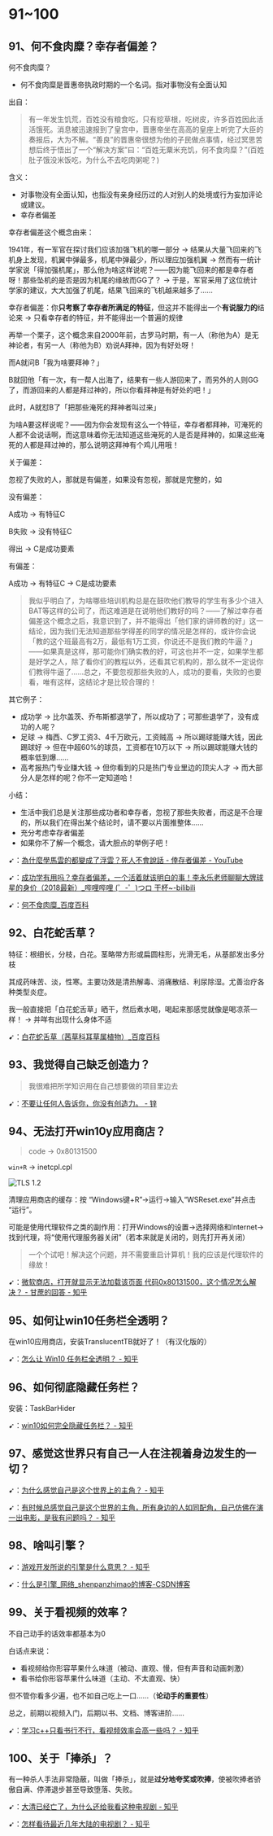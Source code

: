 # 91~100

## 91、何不食肉糜？幸存者偏差？

何不食肉糜？

- 何不食肉糜是晋惠帝执政时期的一个名词。指对事物没有全面认知

出自：

> 有一年发生饥荒，百姓没有粮食吃，只有挖草根，吃树皮，许多百姓因此活活饿死。消息被迅速报到了皇宫中，晋惠帝坐在高高的皇座上听完了大臣的奏报后，大为不解。“善良”的晋惠帝很想为他的子民做点事情，经过冥思苦想后终于悟出了一个“解决方案”曰：“百姓无粟米充饥，何不食肉糜？”(百姓肚子饿没米饭吃，为什么不去吃肉粥呢？)

含义：

- 对事物没有全面认知，也指没有亲身经历过的人对别人的处境或行为妄加评论或建议。
- 幸存者偏差

幸存者偏差这个概念由来：

1941年，有一军官在探讨我们应该加强飞机的哪一部分 -> 结果从大量飞回来的飞机身上发现，机翼中弹最多，机尾中弹最少，所以理应加强机翼 -> 然而有一统计学家说「得加强机尾」，那么他为啥这样说呢？——因为能飞回来的都是幸存者呀！那些坠机的是否是因为机尾的缘故而GG了？ -> 于是，军官采用了这位统计学家的建议，大大加强了机尾，结果飞回来的飞机越来越多了……

幸存者偏差：你**只考察了幸存者所满足的特征**，但这并不能得出一个**有说服力的**结论来 -> 只看幸存者的特征，并不能得出一个普遍的规律

再举一个栗子，这个概念来自2000年前，古罗马时期，有一人（称他为A）是无神论者，有另一人（称他为B）劝说A拜神，因为有好处呀！

而A就问B「我为啥要拜神？」

B就回他「有一次，有一帮人出海了，结果有一些人游回来了，而另外的人则GG了，而游回来的人都是拜过神的，所以你看拜神是有好处的吧！」

此时，A就怼B了「把那些淹死的拜神者叫过来」

为啥A要这样说呢？——因为你会发现有这么一个特征，幸存者都拜神，可淹死的人都不会说话啊，而这意味着你无法知道这些淹死的人是否是拜神的，如果这些淹死的人都是拜过神的，那么说明这拜神有个鸡儿用哦！

关于偏差：

忽视了失败的人，那就是有偏差，如果没有忽视，那就是完整的，如

没有偏差：

A成功 -> 有特征C

B失败 -> 没有特征C

得出 -> C是成功要素

有偏差：

A成功 -> 有特征C -> C是成功要素

> 我似乎明白了，为啥哪些培训机构总是在鼓吹他们教导的学生有多少个进入BAT等这样的公司了，而这难道是在说明他们教好的吗？——了解过幸存者偏差这个概念之后，我意识到了，并不能得出「他们家的讲师教的好」这一结论，因为我们无法知道那些学得差的同学的情况是怎样的，或许你会说「教的这个班最高有2万，最低有1万工资，你说还不是我们教的牛逼？」——如果真是这样，那可能你们确实教的好，可这也并不一定，如果学生都是好学之人，除了看你们的教程以外，还看其它机构的，那么就不一定说你们教得牛逼了……总之，不要忽视那些失败的人，成功的要看，失败的也要看，唯有这样，这结论才是比较合理的！

其它例子：

- 成功学 -> 比尔盖茨、乔布斯都退学了，所以成功了；可那些退学了，没有成功的人呢？
- 足球 -> 梅西、C罗工资3、4千万欧元，工资贼高 -> 所以踢球能赚大钱，因此踢球好 -> 但在中超60%的球员，工资都在10万以下 -> 所以踢球能赚大钱的概率低到爆……
- 高考报热门专业赚大钱 -> 但你看到的只是热门专业里边的顶尖人才 -> 而大部分人是怎样的呢？你不一定知道哈！

小结：

- 生活中我们总是关注那些成功者和幸存者，忽视了那些失败者，而这是不合理的，所以我们在得出某个结论时，请不要以片面推整体……
- 充分考虑幸存者偏差
- 如果你不了解一个概念，请大胆点的举例子吧！

➹：[為什麼學馬雲的都變成了浮雲？死人不會說話 - 倖存者偏差 - YouTube](https://www.youtube.com/watch?v=Qrc16Ha5Cgg)

➹：[成功学有用吗？幸存者偏差，一个活着就该明白的事！李永乐老师聊聊大牌球星的身价（2018最新）_哔哩哔哩 (゜-゜)つロ 干杯~-bilibili](https://www.bilibili.com/video/av25457221?from=search&seid=4513939811480175934)

➹：[何不食肉糜_百度百科](https://baike.baidu.com/item/%E4%BD%95%E4%B8%8D%E9%A3%9F%E8%82%89%E7%B3%9C)

## 92、白花蛇舌草？

特征：根细长，分枝，白花。茎略带方形或扁圆柱形，光滑无毛，从基部发出多分枝

其成药味苦、淡，性寒。主要功效是清热解毒、消痛散结、利尿除湿。尤善治疗各种类型炎症。

我一般直接把「白花蛇舌草」晒干，然后煮水喝，喝起来那感觉就像是喝凉茶一样！ -> 并咩有出现什么身体不适

➹：[白花蛇舌草（茜草科耳草属植物）_百度百科](https://baike.baidu.com/item/%E7%99%BD%E8%8A%B1%E8%9B%87%E8%88%8C%E8%8D%89/500604)

## 93、我觉得自己缺乏创造力？

> 我很难把所学知识用在自己想要做的项目里边去

➹：[不要让任何人告诉你，你没有创造力。 - 锌](https://www.zincgroup.com/zh-CN/dont-let-anyone-tell-you-youre-not-creative/)

## 94、无法打开win10y应用商店？

> code -> 0x80131500

`win+R` -> inetcpl.cpl

![TLS 1.2](assets/img/2020-03-07-23-00-47.png)

清理应用商店的缓存：按 “Windows键+R”→运行→输入“WSReset.exe”并点击 “运行”。

可能是使用代理软件之类的副作用：打开Windows的设置→选择网络和Internet→找到代理，将“使用代理服务器关闭”（若本来就是关闭的，则先打开再关闭）

> 一个个试吧！解决这个问题，并不需要重启计算机！我的应该是代理软件的缘故！

➹：[微软商店，打开就显示无法加载该页面 代码0x80131500，这个情况怎么解决？ - 甘蔗的回答 - 知乎](https://www.zhihu.com/question/310873087/answer/586797589)

## 95、如何让win10任务栏全透明？

在win10应用商店，安装TranslucentTB就好了！（有汉化版的）

➹：[怎么让 Win10 任务栏全透明？ - 知乎](https://www.zhihu.com/question/37313273)

## 96、如何彻底隐藏任务栏？

安装：TaskBarHider

➹：[win10如何完全隐藏任务栏？ - 知乎](https://www.zhihu.com/question/48978062)

## 97、感觉这世界只有自己一人在注视着身边发生的一切？

➹：[为什么感觉自己是这个世界上的主角？ - 知乎](https://www.zhihu.com/question/266596713)

➹：[有时候总感觉自己是这个世界的主角，所有身边的人如同配角，自己仿佛在演一出电影，是我有问题吗？ - 知乎](https://www.zhihu.com/question/290546296)

## 98、啥叫引擎？

➹：[游戏开发所说的引擎是什么意思？ - 知乎](https://www.zhihu.com/question/58600883)

➹：[什么是引擎_网络_shenpanzhimao的博客-CSDN博客](https://blog.csdn.net/shenpanzhimao/article/details/84500521)

## 99、关于看视频的效率？

不自己动手的话效率都基本为0

白话点来说：

- 看视频给你形容苹果什么味道（被动、直观、慢，但有声音和动画刺激）
- 看书给你形容苹果什么味道（主动、不太直观、快）

但不管你看多少遍，也不如自己吃上一口……（**论动手的重要性**）

总之，前期以视频入门，后期以书、文档、博客进阶……

➹：[学习c++只看书行不行，看视频效率会高一些吗？ - 知乎](https://www.zhihu.com/question/315936337)

## 100、关于「捧杀」？

有一种杀人手法非常隐蔽，叫做「捧杀」，就是**过分地夸奖或吹捧**，使被吹捧者骄傲自满、停滞退步甚至导致堕落、失败。

➹：[大清已经亡了，为什么还给我看这种电视剧 - 知乎](https://zhuanlan.zhihu.com/p/47266100)

➹：[怎样看待最近几年大陆的电视剧？ - 知乎](https://www.zhihu.com/question/25341484/answers/updated)

